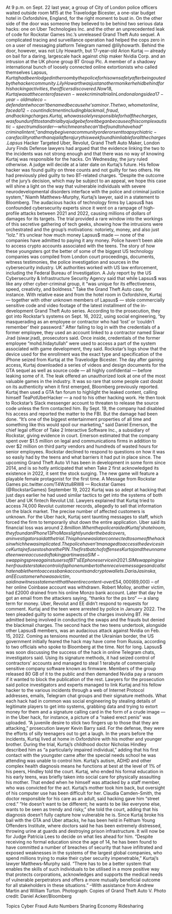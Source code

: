 At 9 p.m. on Sept. 22 last year, a group of City of London police officers waited outside room M15 at the Travelodge Bicester, a one-star budget hotel in Oxfordshire, England, for the right moment to bust in. On the other side of the door was someone they believed to be behind two serious data hacks: one on Uber Technologies Inc. and the other an unprecedented leak of code for Rockstar Games Inc.’s unreleased Grand Theft Auto sequel.
A complicated tracing and surveillance operation had helped the cops zero in on a user of messaging platform Telegram named @lilyhowarth. Behind the door, however, was not Lily Howarth, but 17-year-old Arion Kurtaj — already on bail for a daring, largescale hack against chip maker Nvidia Corp. and an intrusion at the UK phone group BT Group Plc. A member of a shadowy international bunch of loosely connected online extortionists who called themselves Lapsus$, Kurtaj had been lodged in the room by the police for his own safety after being outed by the hacker community. Lily Howarth was just another moniker he hid behind for his hacking activities, the officers discovered.
Now 18, Kurtaj was at the center of a seven-week criminal trial in London alongside a 17-year-old male co-defendant who can’t be named because he’s a minor. The two, who met online, faced a 12-count indictment including blackmail, fraud, and hacking charges. Kurtaj, who was solely responsible for half the charges, was found unfit to stand trial by a judge before it began because of his complex autistic-spectrum disorder — which means he can’t be found to have had “criminal intent,” and may be given a community order or sent to a psychiatric-care facility rather than a jail after a jury this week found him liable for all the charges.
Lapsus$ Hacker Targeted Uber, Revolut, Grand Theft Auto Maker, London Jury Finds
Defense lawyers had argued that the evidence linking the two to the incidents was not strong enough and that there was no way of knowing Kurtaj was responsible for the hacks. On Wednesday, the jury ruled otherwise. A judge will decide at a later date on Kurtaj’s future. His fellow hacker was found guilty on three counts and not guilty for two others. He had previously pled guilty to two BT-related charges.
“Despite the outcome of the jury’s decision, which may be subject to an appeal, we hope this case will shine a light on the way that vulnerable individuals with severe neurodevelopmental disorders interface with the police and criminal justice system,” Niamh Matthews-Murphy, Kurtaj’s lawyer, said in a statement to Bloomberg.
The audacious hacks of technology firms by Lapsus$ has confounded cybersecurity experts since it went on a rampage of high-profile attacks between 2021 and 2022, causing millions of dollars of damages for its targets. The trial provided a rare window into the workings of this secretive gathering of tech geeks, showing how the intrusions were orchestrated and the group’s motivations: notoriety, money, and also just “lolz.” It’s unclear how much money Lapsus$ made — none of the companies have admitted to paying it any money. Police haven’t been able to access crypto accounts associated with the teens.
The story of how these youngsters got the better of some of the biggest US technology companies was compiled from London court proceedings, documents, witness testimonies, the police investigation and sources in the cybersecurity industry. UK authorities worked with US law enforcement, including the Federal Bureau of Investigation. A July report by the US Cybersecurity & Infrastructure Security Agency said that while Lapsus$ was like any other cyber-criminal group, it “was unique for its effectiveness, speed, creativity, and boldness.”
Take the Grand Theft Auto case, for instance.
With relative ease and from the hotel room in Oxfordshire, Kurtaj — together with other unknown members of Lapsus$ — stole commercially sensitive code and video footage of the latest installment of the in-development Grand Theft Auto series. According to the prosecution, they got into Rockstar’s systems on Sept. 16, 2022, using social engineering, “by masquerading as an employee or contractor who had ‘lost’ or ‘couldn’t remember’ their password.”
After failing to log in with the credentials of a former employee, they used an account linked to a contractor named Siwar Jrad (siwar.jrad), prosecutors said. Once inside, credentials of the former employee “mohd.hidaytullah” were used to access a part of the system associated with game development, they said. Rockstar’s logs show that the device used for the enrollment was the exact type and specification of the iPhone seized from Kurtaj at the Travelodge Bicester.
The day after gaining access, Kurtaj downloaded a series of videos and design documents for the GTA sequel as well as source code — all highly confidential — before leaking some of it. The leak offered an unauthorized look at one of the most valuable games in the industry. It was so rare that some people cast doubt on its authenticity when it first emerged, Bloomberg previously reported.
Kurtaj then used a GTA fan forum to highlight the leaked content, calling himself TeaPotUberHacker — a nod to his other hacking work. He then took to Rockstar’s Slack messenger account to threaten to release the source code unless the firm contacted him. By Sept. 19, the company had disabled his access and reported the matter to the FBI. But the damage had been done.
“It’s one of the biggest entertainment properties of all time and something like this would spoil our marketing,” said Daniel Emerson, the chief legal officer of Take 2 Interactive Software Inc., a subsidiary of Rockstar, giving evidence in court. Emerson estimated that the company spent over $1.5 million on legal and communications firms in addition to over $2 million on third party vendors and hundreds of wasted hours for senior employees. Rockstar declined to respond to questions on how it was so easily had by the teens and what barriers it had put in place since.
The upcoming Grand Theft Auto VI has been in development in some form since 2014, and is so hotly anticipated that when Take 2 first acknowledged its existence in 2022, it sent the stock surging. The new game will feature a playable female protagonist for the first time.
A Message from Rockstar Games pic.twitter.com/T4Wztu8RW8
— Rockstar Games (@RockstarGames) September 19, 2022
Kurtaj was so adept at hacking that just days earlier he had used similar tactics to get into the systems of both Uber and UK fintech Revolut Ltd. Lawyers explained that Kurtaj tried to access 74,000 Revolut customer records, allegedly to sell that information on the black market. The precise number of affected customers is unknown. For the Uber hack, Kurtaj sent taunting messages to staff, which forced the firm to temporarily shut down the entire application. Uber said its financial loss was around $2.8 million.
When the police raided Kurtaj’s hotel room, they found an IPhone 13 Pro Max slightly under the bed covers, an investigator said at the trial. This phone was later connected to some of the hacks in which he was implicated. The police haven’t managed to access the device since Kurtaj refuses to share the PIN. The first batch of offenses Kurtaj and the unnamed teen were accused of taking part in was a SIM-swapping spree against users of BT’s EE phone service in 2021. SIM swapping is when fraudsters take control of a phone number to then receive messages and calls that enable them to access bank accounts and crypto wallets.
Daria Jasinska, an EE customer who was a victim, said in a witness statement that the entire content – over £54,000 ($69,000) – of her online Coinbase account was withdrawn. Robert Molloy, another victim, had £2000 drained from his online Monzo bank account. Later that day he got an email from the attackers saying, “thanks for the ps bro” — a slang term for money.
Uber, Revolut and EE didn’t respond to requests for comment.
Kurtaj and the teen were arrested by police in January 2022. The teen pleaded guilty to some aspects of the charges involving BT. He admitted being involved in conducting the swaps and the frauds but denied the blackmail charges.
The second hack the two teens undertook, alongside other Lapsus$ members, was an audacious attack against Nvidia on Feb. 15, 2022. Coming as tensions mounted at the Ukrainian border, the US government initially feared the hack may have come from Russia, according to two officials who spoke to Bloomberg at the time. Not for long. Lapsus$ was soon discussing the success of the hack in online Telegram chats, investigators said. Using its signature methods, it had seized control of contractors’ accounts and managed to steal 1 terabyte of commercially sensitive company software known as firmware. Members of the group released 80 GB of it to the public and then demanded Nvidia pay a ransom if it wanted to block the publication of the rest.
Lawyers for the prosecution said police investigators and experts managed to link Kurtaj and his fellow hacker to the various incidents through a web of Internet Protocol addresses, emails, Telegram chat groups and their signature methods. What each hack had in common was social engineering by stealing details of legitimate players to get into systems, grabbing data and trying to extort money for them and a signature calling card in the form of a crude image — in the Uber hack, for instance, a picture of a “naked erect penis” was uploaded.
“A juvenile desire to stick two fingers up to those that they are attacking,” prosecution lawyer Kevin Barry said. For the defense, they were the efforts of silly teenagers out to get a laugh.
In the years before the incidents, Kurtaj lived at home in Oxfordshire with his mother and younger brother. During the trial, Kurtaj’s childhood doctor Nicholas Hindley described him as “a particularly impaired individual,” adding that his first contact with the youngster came after the special needs school he was attending was unable to control him. Kurtaj’s autism, ADHD and other complex health diagnosis means he functions at best at the level of 1% of his peers, Hindley told the court.
Kurtaj, who ended his formal education in his early teens, was briefly taken into social care for physically assaulting his mother. That ended when he himself was attacked by a staff member, who was convicted for the act. Kurtaj’s mother took him back, but oversight of his computer use has been difficult for her. Claudia Camden-Smith, the doctor responsible for his care as an adult, said hacking gave him “street cred.”
“He doesn’t want to be different; he wants to be like everyone else, wants to be seen as trendy and risky,” she told the court, adding that his diagnosis doesn’t fully capture how vulnerable he is.
Since Kurtaj broke his bail with the GTA and Uber attacks, he has been held in Feltham Young Offenders Institute, where doctors said he has been extremely distressed, throwing urine at guards and destroying prison infrastructure. It will now be for Judge Patricia Lees to decide on what lies ahead for him.
“Despite receiving no formal education since the age of 14, he has been found to have committed a number of breaches of security that have infiltrated and exposed weaknesses in the systems of the largest global companies, who spend millions trying to make their cyber security impenetrable,” Kurtaj’s lawyer Matthews-Murphy said. “There has to be a better system that enables the skills of such individuals to be utilised in a more positive way that protects corporations, acknowledges and supports the medical needs of vulnerable perpetrators and offers a more mutually beneficial outcome for all stakeholders in these situations.”
–With assistance from Andrew Martin and William Turton.
Photograph: Copies of Grand Theft Auto V. Photo credit: Daniel Acker/Bloomberg

Topics
Cyber
Fraud
Auto
Numbers
Sharing Economy
Ridesharing
